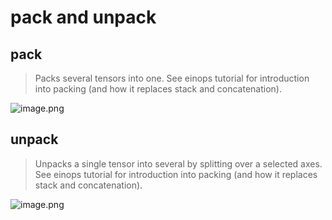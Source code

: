 # pack and unpack

## pack
>Packs several tensors into one. See einops tutorial for introduction into packing (and how it replaces stack and concatenation).


![image.png](https://cdn.jsdelivr.net/gh/vllbc/img4blog//image/20250111213846.png)
##  unpack
>Unpacks a single tensor into several by splitting over a selected axes. See einops tutorial for introduction into packing (and how it replaces stack and concatenation).

![image.png](https://cdn.jsdelivr.net/gh/vllbc/img4blog//image/20250111214147.png)

